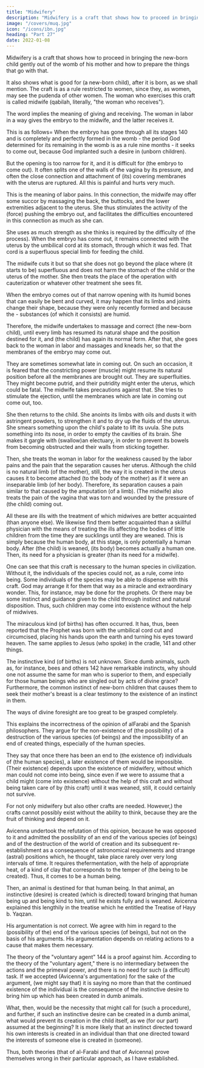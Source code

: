 ```yaml
---
title: "Midwifery"
description: "Midwifery is a craft that shows how to proceed in bringing the new-born child gently out of the womb of his mother and how to prepare the things that go with that"
image: "/covers/muq.jpg"
icon: "/icons/ibn.jpg"
heading: "Part 27"
date: 2022-01-08
---
```





Midwifery is a craft that shows how to proceed in bringing the new-born child gently out of the womb of his mother and how to prepare the things that go with that. 

It also shows what is good for (a new-born child), after it is born, as we shall mention. The craft is as a rule restricted to women, since they, as women, may see the pudenda of other women. The woman who exercises this craft is called midwife (qabilah, literally, "the woman who receives"). 

The word implies the meaning of giving and receiving. The woman in labor in a way gives the embryo to the midwife, and the latter receives it. 

This is as follows= When the embryo has gone through all its stages 140 and is completely and perfectly formed in the womb - the period God determined for its remaining in the womb is as a rule nine months - it seeks to come out, because God implanted such a desire in (unborn children). 
 
But the opening is too narrow for it, and it is difficult for (the embryo to come out). It often splits one of the walls of the vagina by its pressure, and often the close connection and attachment of (its) covering membranes with the uterus are ruptured. All this is painful and hurts very much. 

This is the meaning of labor pains. In this connection, the midwife may offer some succor by massaging the back, the buttocks, and the lower extremities adjacent to the uterus. She thus stimulates the activity of the (force) pushing the embryo out, and facilitates the difficulties encountered in this connection as much as she can.

She uses as much strength as she thinks is required by the difficulty of (the process). When the embryo has come out, it remains connected with the uterus by the umbilical cord at its stomach, through which it was fed. That cord is a superfluous special limb for feeding the child. 

The midwife cuts it but so that she does not go beyond the place where (it starts to be) superfluous and does not harm the stomach of the child or the uterus of the mother. She then treats the place of the operation with cauterization or whatever other treatment she sees fit. 

When the embryo comes out of that narrow opening with its humid bones that can easily be bent and curved, it may happen that its limbs and joints change their shape, because they were only recently formed and because the - substances (of which it consists) are humid. 

Therefore, the midwife undertakes to massage and correct (the new-born child), until every limb has resumed its natural shape and the position destined for it, and (the child) has again its normal form. After that, she goes back to the woman in labor and massages and kneads her, so that the membranes of the embryo may come out. 

They are sometimes somewhat late in coming out. On such an occasion, it is feared that the constricting power (muscle) might resume its natural position before all the membranes are brought out. They are superfluities. They might become putrid, and their putridity might enter the uterus, which could be fatal. The midwife takes precautions against that. She tries to stimulate the ejection, until the membranes which are late in coming out come out, too.

She then returns to the child. She anoints its limbs with oils and dusts it with astringent powders, to strengthen it and to dry up the fluids of the uterus. She smears something upon the child's palate to lift its uvula. She puts something into its nose, in order to empty the cavities of its brain. She makes it gargle with (swallow)an electuary, in order to prevent its bowels from becoming obstructed and their walls from sticking together.

Then, she treats the woman in labor for the weakness caused by the labor pains and the pain that the separation causes her uterus. Although the child is no natural limb (of the mother), still, the way it is created in the uterus causes it to become attached (to the body of the mother) as if it were an inseparable limb (of her body). Therefore, its separation causes a pain similar to that caused by the amputation (of a limb). (The midwife) also treats the pain of the vagina that was torn and wounded by the pressure of (the child) coming out.

All these are ills with the treatment of which midwives are better acquainted (than anyone else). We likewise find them better acquainted than a skillful physician with the means of treating the ills affecting the bodies of little children from the time they are sucklings until they are weaned. This is simply because the human body, at this stage, is only potentially a human body. After (the child) is weaned, (its body) becomes actually a human one. Then, its need for a physician is greater (than its need for a midwife).


One can see that this craft is necessary to the human species in civilization. Without it, the individuals of the species could not, as a rule, come into being. Some individuals of the species may be able to dispense with this craft. God may arrange it for them that way as a miracle and extraordinary wonder. This, for instance, may be done for the prophets. Or there may be some instinct and guidance given to the child through instinct and natural disposition. Thus, such children may come into existence without the help of midwives.

The miraculous kind (of births) has often occurred. It has, thus, been reported that the Prophet was born with the umbilical cord cut and circumcised, placing his hands upon the earth and turning his eyes toward heaven. The same applies to Jesus (who spoke) in the cradle, 141 and other things.

The instinctive kind (of births) is not unknown. Since dumb animals, such as, for instance, bees and others 142 have remarkable instincts, why should one not assume the same for man who is superior to them, and especially for those human beings who are singled out by acts of divine grace? Furthermore, the common instinct of new-born children that causes them to seek their mother's breast is a clear testimony to the existence of an instinct in them. 

The ways of divine foresight are too great to be grasped completely.

This explains the incorrectness of the opinion of alFarabi and the Spanish philosophers. They argue for the non-existence of (the possibility) of a destruction of the various species (of beings) and the impossibility of an end of created things, especially of the human species. 

They say that once there has been an end to (the existence of) individuals of (the human species), a later existence of them would be impossible. (Their existence) depends upon the existence of midwifery, without which man could not come into being, since even if we were to assume that a child might (come into existence) without the help of this craft and without being taken care of by (this craft) until it was weaned, still, it could certainly not survive. 

For not only midwifery but also other crafts are needed. However,) the crafts cannot possibly exist without the ability to think, because they are the fruit of thinking and depend on it.

Avicenna undertook the refutation of this opinion, because he was opposed to it and admitted the possibility of an end of the various species (of beings) and of the destruction of the world of creation and its subsequent re-establishment as a consequence of astronomical requirements and strange (astral) positions which, he thought, take place rarely over very long intervals of time. It requires thefermentation, with the help of appropriate heat, of a kind of clay that corresponds to the temper of (the being to be created). Thus, it comes to be a human being. 

Then, an animal is destined for that human being. In that animal, an instinctive (desire) is created (which is directed) toward bringing that human being up and being kind to him, until he exists fully and is weaned. Avicenna explained this lengthily in the treatise which he entitled the Treatise of Hayy b. Yaqzan.

His argumentation is not correct. We agree with him in regard to the (possibility of the) end of the various species (of beings), but not on the basis of his arguments. His argumentation depends on relating actions to a cause that makes them necessary. 

The theory of the "voluntary agent" 144 is a proof against him. According to the theory of the "voluntary agent," there is no intermediary between the actions and the primeval power, and there is no need for such (a difficult) task. If we accepted (Avicenna's argumentation) for the sake of the argument, (we might say that) it is saying no more than that the continued existence of the individual is the consequence of the instinctive desire to bring him up which has been created in dumb animals. 

What, then, would be the necessity that might call for (such a procedure), and further, if such an instinctive desire can be created in a dumb animal, what would prevent its creation in the child itself, as we (for our part) assumed at the beginning? It is more likely that an instinct directed toward his own interests is created in an individual than that one directed toward the interests of someone else is created in (someone). 

Thus, both theories (that of al-Farabi and that of Avicenna) prove themselves wrong in their particular approach, as I have
established. 


